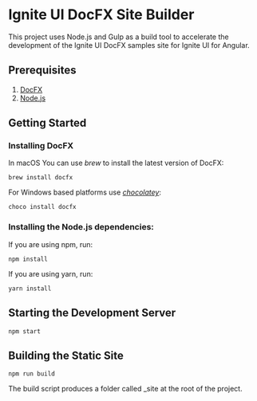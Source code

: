 # Ignite UI DocFX Site Builder

This project uses Node.js and Gulp as a build tool to accelerate the development of the Ignite UI DocFX samples site for Ignite UI for Angular.

## Prerequisites
1. [DocFX](https://dotnet.github.io/docfx)
2. [Node.js](https://nodejs.org)

## Getting Started

### Installing DocFX
In macOS You can use _brew_ to install the latest version of DocFX:
```
brew install docfx 
``` 

For Windows based platforms use [_chocolatey_](https://chocolatey.org/):
```
choco install docfx
``` 

### Installing the Node.js dependencies:

If you are using npm, run:
```
npm install 
``` 

If you are using yarn, run:
```
yarn install 
``` 

## Starting the Development Server
```
npm start
```

## Building the Static Site

```
npm run build
```

The build script produces a folder called _site at the root of the project.